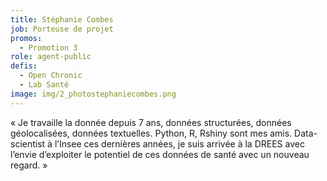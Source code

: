 ```yaml
---
title: Stéphanie Combes
job: Porteuse de projet
promos:
  - Promotion 3
role: agent-public
defis:
  - Open Chronic
  - Lab Santé
image: img/2_photostephaniecombes.png
---
```


« Je travaille la donnée depuis 7 ans, données structurées, données géolocalisées, données textuelles. Python, R, Rshiny sont mes amis. Data-scientist à l’Insee ces dernières années, je suis arrivée à la DREES avec l’envie d’exploiter le potentiel de ces données de santé avec un nouveau regard. »
